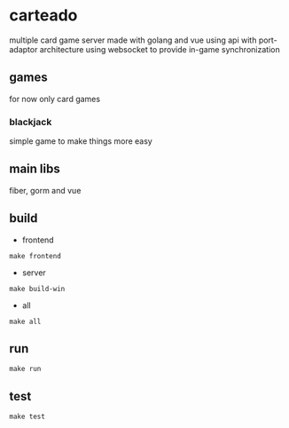 # carteado
multiple card game server made with golang and vue
using api with port-adaptor architecture
using websocket to provide in-game synchronization

## games
for now only card games

### blackjack
simple game to make things more easy

## main libs
fiber, gorm and vue

## build
* frontend
```
make frontend
```

* server
```
make build-win
```

* all
```
make all
```

## run
```
make run
```

## test
```
make test
```